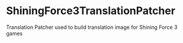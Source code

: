 # ShiningForce3TranslationPatcher
Translation Patcher used to build translation image for Shining Force 3 games
